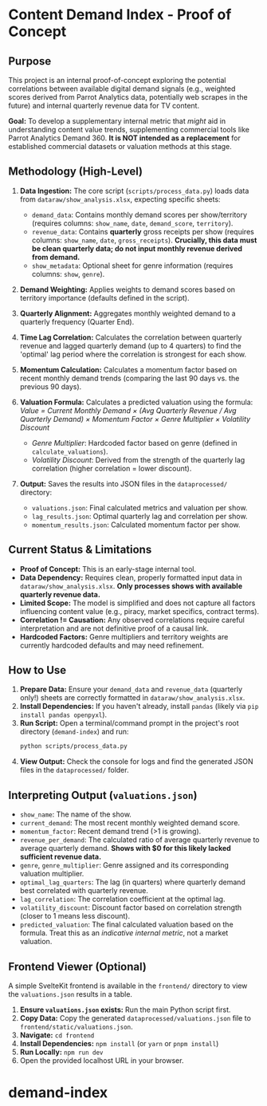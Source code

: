 # Content Demand Index - Proof of Concept

## Purpose

This project is an internal proof-of-concept exploring the potential correlations between available digital demand signals (e.g., weighted scores derived from Parrot Analytics data, potentially web scrapes in the future) and internal quarterly revenue data for TV content. 

**Goal:** To develop a supplementary internal metric that *might* aid in understanding content value trends, supplementing commercial tools like Parrot Analytics Demand 360. **It is NOT intended as a replacement** for established commercial datasets or valuation methods at this stage.

## Methodology (High-Level)

1.  **Data Ingestion:** The core script (`scripts/process_data.py`) loads data from `dataraw/show_analysis.xlsx`, expecting specific sheets:
    *   `demand_data`: Contains monthly demand scores per show/territory (requires columns: `show_name`, `date`, `demand_score`, `territory`).
    *   `revenue_data`: Contains **quarterly** gross receipts per show (requires columns: `show_name`, `date`, `gross_receipts`). **Crucially, this data must be clean quarterly data; do not input monthly revenue derived from demand.**
    *   `show_metadata`: Optional sheet for genre information (requires columns: `show`, `genre`).

2.  **Demand Weighting:** Applies weights to demand scores based on territory importance (defaults defined in the script).

3.  **Quarterly Alignment:** Aggregates monthly weighted demand to a quarterly frequency (Quarter End).

4.  **Time Lag Correlation:** Calculates the correlation between quarterly revenue and lagged quarterly demand (up to 4 quarters) to find the 'optimal' lag period where the correlation is strongest for each show.

5.  **Momentum Calculation:** Calculates a momentum factor based on recent monthly demand trends (comparing the last 90 days vs. the previous 90 days).

6.  **Valuation Formula:** Calculates a predicted valuation using the formula:
    *Value = Current Monthly Demand × (Avg Quarterly Revenue / Avg Quarterly Demand) × Momentum Factor × Genre Multiplier × Volatility Discount*
    *   *Genre Multiplier*: Hardcoded factor based on genre (defined in `calculate_valuations`).
    *   *Volatility Discount*: Derived from the strength of the quarterly lag correlation (higher correlation = lower discount).

7.  **Output:** Saves the results into JSON files in the `dataprocessed/` directory:
    *   `valuations.json`: Final calculated metrics and valuation per show.
    *   `lag_results.json`: Optimal quarterly lag and correlation per show.
    *   `momentum_results.json`: Calculated momentum factor per show.

## Current Status & Limitations

*   **Proof of Concept:** This is an early-stage internal tool.
*   **Data Dependency:** Requires clean, properly formatted input data in `dataraw/show_analysis.xlsx`. **Only processes shows with available quarterly revenue data.**
*   **Limited Scope:** The model is simplified and does not capture all factors influencing content value (e.g., piracy, market specifics, contract terms).
*   **Correlation != Causation:** Any observed correlations require careful interpretation and are not definitive proof of a causal link.
*   **Hardcoded Factors:** Genre multipliers and territory weights are currently hardcoded defaults and may need refinement.

## How to Use

1.  **Prepare Data:** Ensure your `demand_data` and `revenue_data` (quarterly only!) sheets are correctly formatted in `dataraw/show_analysis.xlsx`.
2.  **Install Dependencies:** If you haven't already, install `pandas` (likely via `pip install pandas openpyxl`).
3.  **Run Script:** Open a terminal/command prompt in the project's root directory (`demand-index`) and run:
    ```bash
    python scripts/process_data.py
    ```
4.  **View Output:** Check the console for logs and find the generated JSON files in the `dataprocessed/` folder.

## Interpreting Output (`valuations.json`)

*   `show_name`: The name of the show.
*   `current_demand`: The most recent monthly weighted demand score.
*   `momentum_factor`: Recent demand trend (>1 is growing).
*   `revenue_per_demand`: The calculated ratio of average quarterly revenue to average quarterly demand. **Shows with $0 for this likely lacked sufficient revenue data.**
*   `genre`, `genre_multiplier`: Genre assigned and its corresponding valuation multiplier.
*   `optimal_lag_quarters`: The lag (in quarters) where quarterly demand best correlated with quarterly revenue.
*   `lag_correlation`: The correlation coefficient at the optimal lag.
*   `volatility_discount`: Discount factor based on correlation strength (closer to 1 means less discount).
*   `predicted_valuation`: The final calculated valuation based on the formula. Treat this as an *indicative internal metric*, not a market valuation.

## Frontend Viewer (Optional)

A simple SvelteKit frontend is available in the `frontend/` directory to view the `valuations.json` results in a table.

1.  **Ensure `valuations.json` exists:** Run the main Python script first.
2.  **Copy Data:** Copy the generated `dataprocessed/valuations.json` file to `frontend/static/valuations.json`.
3.  **Navigate:** `cd frontend`
4.  **Install Dependencies:** `npm install` (or `yarn` or `pnpm install`)
5.  **Run Locally:** `npm run dev`
6.  Open the provided localhost URL in your browser.

# demand-index
 
